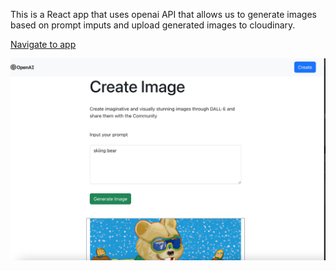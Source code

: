 This is a React app that uses openai API that allows us to generate images based on prompt imputs and upload generated images to cloudinary. 

[Navigate to app](https://646bf4f7a3d23900ae801a5e--gregarious-cassata-0174aa.netlify.app/)

![Alt text](client/src/assets/Screenshot%202023-05-23%20at%2000.16.45.png)
